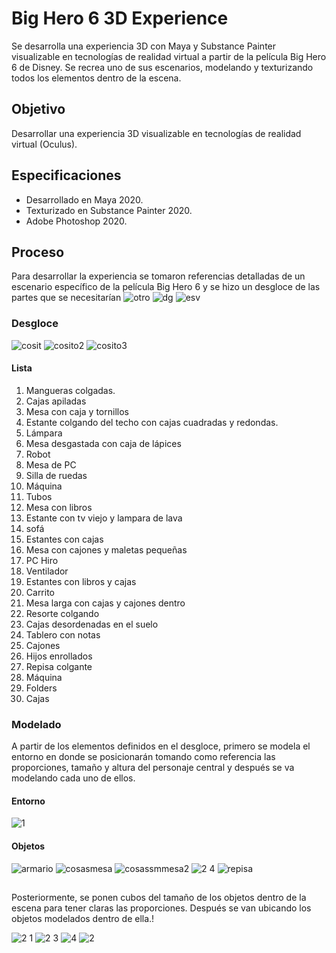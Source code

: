 # Big Hero 6 3D Experience

Se  desarrolla una experiencia 3D con Maya y Substance Painter visualizable en tecnologías de realidad virtual a partir de la película Big Hero 6 de Disney. Se recrea uno de sus escenarios, modelando y texturizando todos los elementos dentro de la escena.

## Objetivo

Desarrollar una experiencia 3D visualizable en tecnologías de realidad virtual (Oculus).

## Especificaciones

- Desarrollado en Maya 2020.
- Texturizado en Substance Painter 2020.
- Adobe Photoshop 2020.

## Proceso

Para desarrollar la experiencia se tomaron referencias detalladas de un escenario específico de la película Big Hero 6 y se hizo un desgloce de las partes que se necesitarían
![otro](https://user-images.githubusercontent.com/42383401/111044408-84f92700-8416-11eb-9908-a7a693067d36.PNG)
![dg](https://user-images.githubusercontent.com/42383401/111044411-89254480-8416-11eb-8917-f02fbc1622a6.PNG)
![esv](https://user-images.githubusercontent.com/42383401/111044413-8fb3bc00-8416-11eb-9b3d-6a5c40ce0a74.PNG)

### Desgloce
![cosit](https://user-images.githubusercontent.com/42383401/111044714-3482c900-8418-11eb-8a5e-7f1173f812f5.PNG)
![cosito2](https://user-images.githubusercontent.com/42383401/111044458-ec16db80-8416-11eb-911a-96b308c39066.PNG)
![cosito3](https://user-images.githubusercontent.com/42383401/111044475-fcc75180-8416-11eb-8b29-a2b25b95761a.PNG)

#### Lista
1. Mangueras colgadas.
2. Cajas apiladas
3. Mesa con caja y tornillos
4. Estante colgando del techo con cajas cuadradas y redondas.
5. Lámpara
6. Mesa desgastada con caja de lápices
7. Robot
8. Mesa de PC
9. Silla de ruedas
10. Máquina
11. Tubos
12. Mesa con libros
13. Estante con tv viejo y lampara de lava
14. sofá
15. Estantes con cajas
16. Mesa con cajones y maletas pequeñas
17. PC Hiro
18. Ventilador
19. Estantes con libros y cajas
20. Carrito
21. Mesa larga con cajas y cajones dentro
22. Resorte colgando
23. Cajas desordenadas en el suelo
24. Tablero con notas
25. Cajones
26. Hijos enrollados
27. Repisa colgante
28. Máquina
29. Folders
30. Cajas





### Modelado
A partir de los elementos definidos en el desgloce, primero se modela el entorno en donde se posicionarán tomando como referencia las proporciones, tamaño y altura del personaje central y después se va modelando cada uno de ellos.

#### Entorno
![1](https://user-images.githubusercontent.com/42383401/111044546-3dbf6600-8417-11eb-83d8-78caadf6d185.PNG)

#### Objetos
![armario](https://user-images.githubusercontent.com/42383401/111044563-5760ad80-8417-11eb-8143-2fd5318d86a4.PNG)
![cosasmesa](https://user-images.githubusercontent.com/42383401/111044570-5c256180-8417-11eb-8dfd-8b8e07ee33d6.PNG)
![cosassmmesa2](https://user-images.githubusercontent.com/42383401/111044572-5def2500-8417-11eb-93b8-fc4575324446.PNG)
![2 4](https://user-images.githubusercontent.com/42383401/111044574-5fb8e880-8417-11eb-93df-b1ef5ae57e81.PNG)
![repisa](https://user-images.githubusercontent.com/42383401/111044576-634c6f80-8417-11eb-8fe7-e93cb066283f.PNG)


##
Posteriormente, se ponen cubos del tamaño de los objetos dentro de la escena para tener claras las proporciones. Después se van ubicando los objetos modelados dentro de ella.!

![2 1](https://user-images.githubusercontent.com/42383401/111044652-d950d680-8417-11eb-9b70-079180687d84.PNG)
![2 3](https://user-images.githubusercontent.com/42383401/111044654-dce45d80-8417-11eb-8b8e-44408eb43b53.PNG)
![4](https://user-images.githubusercontent.com/42383401/111044662-e1a91180-8417-11eb-9496-e5063baea64c.PNG)
![2](https://user-images.githubusercontent.com/42383401/111044793-abb85d00-8418-11eb-9965-f7a2390a8092.PNG)
